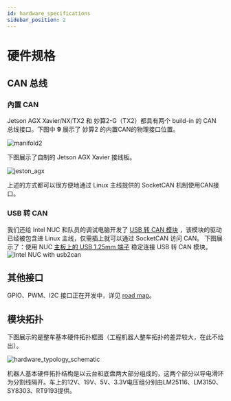 ```yaml
---
id: hardware_specifications
sidebar_position: 2
---
```


# 硬件规格
## CAN 总线
### 內置 CAN 
Jetson AGX Xavier/NX/TX2 和 妙算2-G（TX2）都具有两个 build-in 的 CAN 总线接口。下图中 **9** 展示了 妙算2 的内置CAN的物理接口位置。

![manifold2](/img/hardware_specifications/manifold2.png) 

下图展示了自制的 Jetson AGX Xavier 接线板。

![jeston_agx](/img/hardware_specifications/jeston_agx.jpg) 

上述的方式都可以很方便地通过 Linux 主线提供的 SocketCAN 机制使用CAN接口。
### USB 转 CAN
我们还给 Intel NUC 和队员的调试电脑开发了 [USB 转 CAN 模块](https://github.com/rm-controls/rm_usb2can) ，该模块的驱动已经被包含进 Linux 主线，仅需插上就可以通过 SocketCAN 访问 CAN。
下图展示了：使用 NUC [主板上的 USB 1.25mm 端子](https://www.intel.com/content/www/us/en/support/articles/000006933/intel-nuc.html) 稳定连接 USB 转 CAN 模块。
![Intel NUC with usb2can](/img/hardware_specifications/nuc_with_usb2can.jpg) 

## 其他接口
GPIO、PWM、I2C 接口正在开发中，详见 [road map](TODO)。

## 模块拓扑

下图展示的是整车基本硬件拓扑框图（工程机器人整车拓扑的差异较大，在此不给出）。

![hardware_typology_schematic](/img/hardware_specifications/hardware_typology_schematic.png) 

机器人基本硬件拓扑结构是以云台和底盘两大部分组成的，这两个部分以导电滑环为分割线隔开。车上的12V、19V、5V、3.3V电压组分别由LM25116、LM3150、SY8303、RT9193提供。